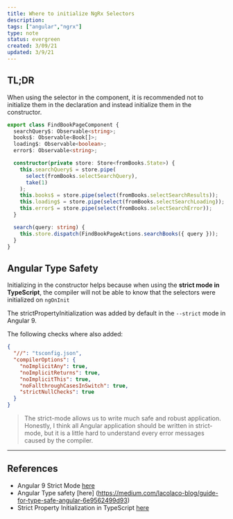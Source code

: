 ```yaml
---
title: Where to initialize NgRx Selectors
description:
tags: ["angular","ngrx"]
type: note
status: evergreen
created: 3/09/21
updated: 3/9/21
---
```


## TL;DR

When using the selector in the component, it is recommended not to initialize them in the declaration and instead initialize them in the constructor.

```ts
export class FindBookPageComponent {
  searchQuery$: Observable<string>;
  books$: Observable<Book[]>;
  loading$: Observable<boolean>;
  error$: Observable<string>;

  constructor(private store: Store<fromBooks.State>) {
    this.searchQuery$ = store.pipe(
      select(fromBooks.selectSearchQuery),
      take(1)
    );
    this.books$ = store.pipe(select(fromBooks.selectSearchResults));
    this.loading$ = store.pipe(select(fromBooks.selectSearchLoading));
    this.error$ = store.pipe(select(fromBooks.selectSearchError));
  }

  search(query: string) {
    this.store.dispatch(FindBookPageActions.searchBooks({ query }));
  }
}
```

## Angular Type Safety

Initializing in the constructor helps because when using the **strict mode in TypeScript**, the compiler will not be able to know that the selectors were initialized on `ngOnInit`

The strictPropertyInitialization was added by default in the `--strict` mode in Angular 9.


The following checks where also added:
```json
{
  "//": "tsconfig.json",
  "compilerOptions": {
    "noImplicitAny": true,
    "noImplicitReturns": true,
    "noImplicitThis": true,
    "noFallthroughCasesInSwitch": true,
    "strictNullChecks": true
  }
}
```


>The strict-mode allows us to write much safe and robust application. Honestly, I think all Angular application should be written in strict-mode, but it is a little hard to understand every error messages caused by the compiler.

---
## References

- Angular 9 Strict Mode [here](https://indepth.dev/a-look-at-major-features-in-the-angular-ivy-version-9-release/#strict-mode)
- Angular Type safety [here] (https://medium.com/lacolaco-blog/guide-for-type-safe-angular-6e9562499d93)
- Strict Property Initialization in TypeScript [here](https://mariusschulz.com/articles/strict-property-initialization-in-typescript)

